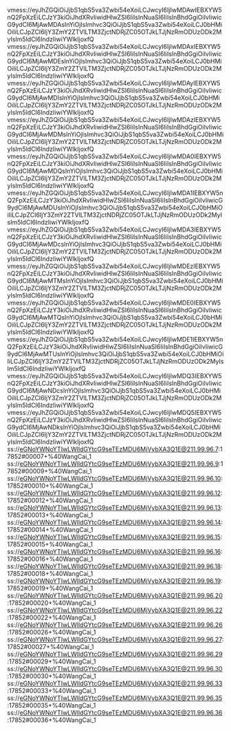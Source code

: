 vmess://eyJhZGQiOiJjbS1qbS5va3Zwbi54eXoiLCJwcyI6IjIwMDAwIEBXYW5nQ2FpXzEiLCJzY3kiOiJhdXRvIiwidHlwZSI6IiIsInNuaSI6IiIsInBhdGgiOiIvIiwicG9ydCI6MjAwMDAsInYiOjIsImhvc3QiOiJjbS1qbS5va3Zwbi54eXoiLCJ0bHMiOiIiLCJpZCI6IjY3ZmY2ZTVlLTM3ZjctNDRjZC05OTJkLTJjNzRmODUzODk2MyIsIm5ldCI6IndzIiwiYWlkIjoxfQ
vmess://eyJhZGQiOiJjbS1qbS5va3Zwbi54eXoiLCJwcyI6IjIwMDAxIEBXYW5nQ2FpXzEiLCJzY3kiOiJhdXRvIiwidHlwZSI6IiIsInNuaSI6IiIsInBhdGgiOiIvIiwicG9ydCI6MjAwMDEsInYiOjIsImhvc3QiOiJjbS1qbS5va3Zwbi54eXoiLCJ0bHMiOiIiLCJpZCI6IjY3ZmY2ZTVlLTM3ZjctNDRjZC05OTJkLTJjNzRmODUzODk2MyIsIm5ldCI6IndzIiwiYWlkIjoxfQ
vmess://eyJhZGQiOiJjbS1qbS5va3Zwbi54eXoiLCJwcyI6IjIwMDAyIEBXYW5nQ2FpXzEiLCJzY3kiOiJhdXRvIiwidHlwZSI6IiIsInNuaSI6IiIsInBhdGgiOiIvIiwicG9ydCI6MjAwMDIsInYiOjIsImhvc3QiOiJjbS1qbS5va3Zwbi54eXoiLCJ0bHMiOiIiLCJpZCI6IjY3ZmY2ZTVlLTM3ZjctNDRjZC05OTJkLTJjNzRmODUzODk2MyIsIm5ldCI6IndzIiwiYWlkIjoxfQ
vmess://eyJhZGQiOiJjbS1qbS5va3Zwbi54eXoiLCJwcyI6IjIwMDAzIEBXYW5nQ2FpXzEiLCJzY3kiOiJhdXRvIiwidHlwZSI6IiIsInNuaSI6IiIsInBhdGgiOiIvIiwicG9ydCI6MjAwMDMsInYiOjIsImhvc3QiOiJjbS1qbS5va3Zwbi54eXoiLCJ0bHMiOiIiLCJpZCI6IjY3ZmY2ZTVlLTM3ZjctNDRjZC05OTJkLTJjNzRmODUzODk2MyIsIm5ldCI6IndzIiwiYWlkIjoxfQ
vmess://eyJhZGQiOiJjbS1qbS5va3Zwbi54eXoiLCJwcyI6IjIwMDA0IEBXYW5nQ2FpXzEiLCJzY3kiOiJhdXRvIiwidHlwZSI6IiIsInNuaSI6IiIsInBhdGgiOiIvIiwicG9ydCI6MjAwMDQsInYiOjIsImhvc3QiOiJjbS1qbS5va3Zwbi54eXoiLCJ0bHMiOiIiLCJpZCI6IjY3ZmY2ZTVlLTM3ZjctNDRjZC05OTJkLTJjNzRmODUzODk2MyIsIm5ldCI6IndzIiwiYWlkIjoxfQ
vmess://eyJhZGQiOiJjbS1qbS5va3Zwbi54eXoiLCJwcyI6IjIwMDA1IEBXYW5nQ2FpXzEiLCJzY3kiOiJhdXRvIiwidHlwZSI6IiIsInNuaSI6IiIsInBhdGgiOiIvIiwicG9ydCI6MjAwMDUsInYiOjIsImhvc3QiOiJjbS1qbS5va3Zwbi54eXoiLCJ0bHMiOiIiLCJpZCI6IjY3ZmY2ZTVlLTM3ZjctNDRjZC05OTJkLTJjNzRmODUzODk2MyIsIm5ldCI6IndzIiwiYWlkIjoxfQ
vmess://eyJhZGQiOiJjbS1qbS5va3Zwbi54eXoiLCJwcyI6IjIwMDA3IEBXYW5nQ2FpXzEiLCJzY3kiOiJhdXRvIiwidHlwZSI6IiIsInNuaSI6IiIsInBhdGgiOiIvIiwicG9ydCI6MjAwMDcsInYiOjIsImhvc3QiOiJjbS1qbS5va3Zwbi54eXoiLCJ0bHMiOiIiLCJpZCI6IjY3ZmY2ZTVlLTM3ZjctNDRjZC05OTJkLTJjNzRmODUzODk2MyIsIm5ldCI6IndzIiwiYWlkIjoxfQ
vmess://eyJhZGQiOiJjbS1qbS5va3Zwbi54eXoiLCJwcyI6IjIwMDEzIEBXYW5nQ2FpXzEiLCJzY3kiOiJhdXRvIiwidHlwZSI6IiIsInNuaSI6IiIsInBhdGgiOiIvIiwicG9ydCI6MjAwMTMsInYiOjIsImhvc3QiOiJjbS1qbS5va3Zwbi54eXoiLCJ0bHMiOiIiLCJpZCI6IjY3ZmY2ZTVlLTM3ZjctNDRjZC05OTJkLTJjNzRmODUzODk2MyIsIm5ldCI6IndzIiwiYWlkIjoxfQ
vmess://eyJhZGQiOiJjbS1qbS5va3Zwbi54eXoiLCJwcyI6IjIwMDE0IEBXYW5nQ2FpXzEiLCJzY3kiOiJhdXRvIiwidHlwZSI6IiIsInNuaSI6IiIsInBhdGgiOiIvIiwicG9ydCI6MjAwMTQsInYiOjIsImhvc3QiOiJjbS1qbS5va3Zwbi54eXoiLCJ0bHMiOiIiLCJpZCI6IjY3ZmY2ZTVlLTM3ZjctNDRjZC05OTJkLTJjNzRmODUzODk2MyIsIm5ldCI6IndzIiwiYWlkIjoxfQ
vmess://eyJhZGQiOiJjbS1qbS5va3Zwbi54eXoiLCJwcyI6IjIwMDE1IEBXYW5nQ2FpXzEiLCJzY3kiOiJhdXRvIiwidHlwZSI6IiIsInNuaSI6IiIsInBhdGgiOiIvIiwicG9ydCI6MjAwMTUsInYiOjIsImhvc3QiOiJjbS1qbS5va3Zwbi54eXoiLCJ0bHMiOiIiLCJpZCI6IjY3ZmY2ZTVlLTM3ZjctNDRjZC05OTJkLTJjNzRmODUzODk2MyIsIm5ldCI6IndzIiwiYWlkIjoxfQ
vmess://eyJhZGQiOiJjbS1qbS5va3Zwbi54eXoiLCJwcyI6IjIwMDQ3IEBXYW5nQ2FpXzEiLCJzY3kiOiJhdXRvIiwidHlwZSI6IiIsInNuaSI6IiIsInBhdGgiOiIvIiwicG9ydCI6MjAwNDcsInYiOjIsImhvc3QiOiJjbS1qbS5va3Zwbi54eXoiLCJ0bHMiOiIiLCJpZCI6IjY3ZmY2ZTVlLTM3ZjctNDRjZC05OTJkLTJjNzRmODUzODk2MyIsIm5ldCI6IndzIiwiYWlkIjoxfQ
vmess://eyJhZGQiOiJjbS1qbS5va3Zwbi54eXoiLCJwcyI6IjIwMDQ5IEBXYW5nQ2FpXzEiLCJzY3kiOiJhdXRvIiwidHlwZSI6IiIsInNuaSI6IiIsInBhdGgiOiIvIiwicG9ydCI6MjAwNDksInYiOjIsImhvc3QiOiJjbS1qbS5va3Zwbi54eXoiLCJ0bHMiOiIiLCJpZCI6IjY3ZmY2ZTVlLTM3ZjctNDRjZC05OTJkLTJjNzRmODUzODk2MyIsIm5ldCI6IndzIiwiYWlkIjoxfQ
ss://eGNoYWNoYTIwLWlldGYtcG9seTEzMDU6MjVybXA3Q1E@211.99.96.7:17852#00007+%40WangCai_1
ss://eGNoYWNoYTIwLWlldGYtcG9seTEzMDU6MjVybXA3Q1E@211.99.96.9:17852#00009+%40WangCai_1
ss://eGNoYWNoYTIwLWlldGYtcG9seTEzMDU6MjVybXA3Q1E@211.99.96.10:17852#00010+%40WangCai_1
ss://eGNoYWNoYTIwLWlldGYtcG9seTEzMDU6MjVybXA3Q1E@211.99.96.12:17852#00012+%40WangCai_1
ss://eGNoYWNoYTIwLWlldGYtcG9seTEzMDU6MjVybXA3Q1E@211.99.96.13:17852#00013+%40WangCai_1
ss://eGNoYWNoYTIwLWlldGYtcG9seTEzMDU6MjVybXA3Q1E@211.99.96.14:17852#00014+%40WangCai_1
ss://eGNoYWNoYTIwLWlldGYtcG9seTEzMDU6MjVybXA3Q1E@211.99.96.15:17852#00015+%40WangCai_1
ss://eGNoYWNoYTIwLWlldGYtcG9seTEzMDU6MjVybXA3Q1E@211.99.96.16:17852#00016+%40WangCai_1
ss://eGNoYWNoYTIwLWlldGYtcG9seTEzMDU6MjVybXA3Q1E@211.99.96.18:17852#00018+%40WangCai_1
ss://eGNoYWNoYTIwLWlldGYtcG9seTEzMDU6MjVybXA3Q1E@211.99.96.19:17852#00019+%40WangCai_1
ss://eGNoYWNoYTIwLWlldGYtcG9seTEzMDU6MjVybXA3Q1E@211.99.96.20:17852#00020+%40WangCai_1
ss://eGNoYWNoYTIwLWlldGYtcG9seTEzMDU6MjVybXA3Q1E@211.99.96.22:17852#00022+%40WangCai_1
ss://eGNoYWNoYTIwLWlldGYtcG9seTEzMDU6MjVybXA3Q1E@211.99.96.26:17852#00026+%40WangCai_1
ss://eGNoYWNoYTIwLWlldGYtcG9seTEzMDU6MjVybXA3Q1E@211.99.96.27:17852#00027+%40WangCai_1
ss://eGNoYWNoYTIwLWlldGYtcG9seTEzMDU6MjVybXA3Q1E@211.99.96.29:17852#00029+%40WangCai_1
ss://eGNoYWNoYTIwLWlldGYtcG9seTEzMDU6MjVybXA3Q1E@211.99.96.30:17852#00030+%40WangCai_1
ss://eGNoYWNoYTIwLWlldGYtcG9seTEzMDU6MjVybXA3Q1E@211.99.96.33:17852#00033+%40WangCai_1
ss://eGNoYWNoYTIwLWlldGYtcG9seTEzMDU6MjVybXA3Q1E@211.99.96.35:17852#00035+%40WangCai_1
ss://eGNoYWNoYTIwLWlldGYtcG9seTEzMDU6MjVybXA3Q1E@211.99.96.36:17852#00036+%40WangCai_1
